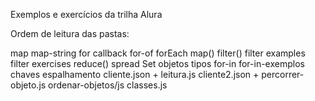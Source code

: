 Exemplos e exercícios da trilha Alura


Ordem de leitura das pastas:

map
map-string
for
callback
for-of
forEach
map()
filter()
filter examples
filter exercises
reduce()
spread
Set
objetos
tipos
for-in
for-in-exemplos
chaves
espalhamento
cliente.json + leitura.js
cliente2.json + percorrer-objeto.js
ordenar-objetos/js
classes.js